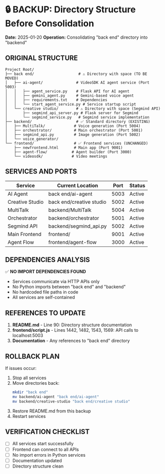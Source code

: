# 🔒 BACKUP: Directory Structure Before Consolidation

**Date:** 2025-01-20
**Operation:** Consolidating "back end" directory into "backend"

## ORIGINAL STRUCTURE

```
Project Root/
├── back end/                    # ⚠️ Directory with space (TO BE MOVED)
│   ├── ai-agent/               # VideoSDK AI agent service (Port 5003)
│   │   ├── agent_service.py    # Flask API for AI agent
│   │   ├── gemini_agent.py     # Gemini-based voice agent
│   │   ├── requirements.txt    # Dependencies
│   │   └── start_agent_service.py # Service startup script
│   └── creative studio/        # ⚠️ Directory with space (Segmind API)
│       ├── segmind_api_server.py # Flask server for Segmind
│       └── segmind_service.py   # Segmind service implementation
├── backend/                    # ✅ Standard directory (EXISTING)
│   ├── MultiTalk/             # Voice generation (Port 5004)
│   ├── orchestrator/          # Main orchestrator (Port 5001)
│   ├── segmind_api.py         # Image generation (Port 5002)
│   └── voice_generator/
└── frontend/                  # ✅ Frontend services (UNCHANGED)
    ├── newfrontend.html       # Main app (Port 9001)
    ├── agent-flow/           # Agent builder (Port 3000)
    └── videosdk/             # Video meetings
```

## SERVICES AND PORTS

| Service | Current Location | Port | Status |
|---------|------------------|------|--------|
| AI Agent | back end/ai-agent | 5003 | Active |
| Creative Studio | back end/creative studio | 5002 | Active |
| MultiTalk | backend/MultiTalk | 5004 | Active |
| Orchestrator | backend/orchestrator | 5001 | Active |
| Segmind API | backend/segmind_api.py | 5002 | Active |
| Main Frontend | frontend/ | 9001 | Active |
| Agent Flow | frontend/agent-flow | 3000 | Active |

## DEPENDENCIES ANALYSIS

✅ **NO IMPORT DEPENDENCIES FOUND**
- Services communicate via HTTP APIs only
- No Python imports between "back end" and "backend"
- No hardcoded file paths in code
- All services are self-contained

## REFERENCES TO UPDATE

1. **README.md** - Line 90: Directory structure documentation
2. **frontend/script.js** - Lines 1442, 1482, 1543, 1569: API calls to localhost:5003
3. **Documentation** - Any references to "back end" directory

## ROLLBACK PLAN

If issues occur:
1. Stop all services
2. Move directories back:
   ```bash
   mkdir "back end"
   mv backend/ai-agent "back end/ai-agent"
   mv backend/creative-studio "back end/creative studio"
   ```
3. Restore README.md from this backup
4. Restart services

## VERIFICATION CHECKLIST

- [ ] All services start successfully
- [ ] Frontend can connect to all APIs
- [ ] No import errors in Python services
- [ ] Documentation updated
- [ ] Directory structure clean
